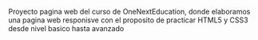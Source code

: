 Proyecto pagina web del curso de OneNextEducation, donde elaboramos una pagina web responisve con el proposito de practicar HTML5 y CSS3 desde nivel basico hasta avanzado
